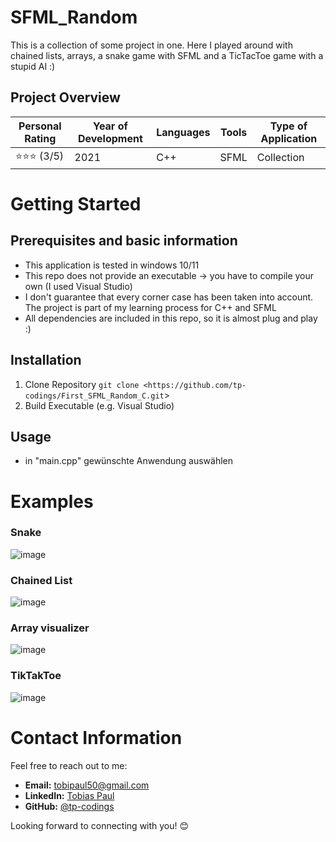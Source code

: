 # SFML_Random

This is a collection of some project in one. Here I played around with chained lists, arrays, a snake game with SFML and a TicTacToe game with a stupid AI :)

## Project Overview

| Personal Rating | Year of Development | Languages | Tools | Type of Application |
| --- | --- | --- | --- | --- |
| ⭐️⭐️⭐️ (3/5) | 2021 | C++ | SFML | Collection |

# Getting Started

## Prerequisites and basic information

- This application is tested in windows 10/11
- This repo does not provide an executable -> you have to compile your own (I used Visual Studio)
- I don't guarantee that every corner case has been taken into account. The project is part of my learning process for C++ and SFML
- All dependencies are included in this repo, so it is almost plug and play :)

## Installation
1. Clone Repository
`git clone <https://github.com/tp-codings/First_SFML_Random_C.git`>
2. Build Executable (e.g. Visual Studio)

## Usage
- in "main.cpp" gewünschte Anwendung auswählen

# Examples
### Snake
![image](https://github.com/tp-codings/First_SFML_Random_C/assets/118997294/01991da5-00a4-401a-a8ef-28821d65e66f)
### Chained List
![image](https://github.com/tp-codings/First_SFML_Random_C/assets/118997294/ac0bde9b-5a22-4ff9-9544-4202b6f341ec)
### Array visualizer
![image](https://github.com/tp-codings/First_SFML_Random_C/assets/118997294/3dceb847-fe13-4107-9097-0b512ccbe73c)
### TikTakToe
![image](https://github.com/tp-codings/First_SFML_Random_C/assets/118997294/50154d25-2599-44cd-83a5-d3e31071b761)

# Contact Information

Feel free to reach out to me:

- **Email:** [tobipaul50@gmail.com](mailto:tobipaul50@gmail.com)
- **LinkedIn:** [Tobias Paul](https://www.linkedin.com/in/tobias-paul-657513276/)
- **GitHub:** [@tp-codings](https://github.com/tp-codings)

Looking forward to connecting with you! 😊


